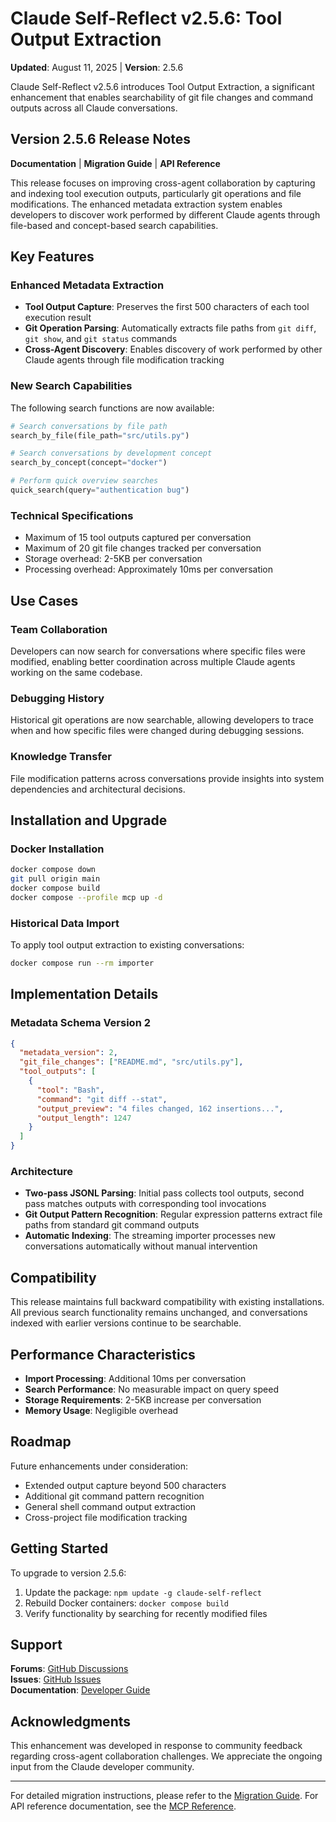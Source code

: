 # Claude Self-Reflect v2.5.6: Tool Output Extraction

**Updated**: August 11, 2025 | **Version**: 2.5.6

Claude Self-Reflect v2.5.6 introduces Tool Output Extraction, a significant enhancement that enables searchability of git file changes and command outputs across all Claude conversations.

## Version 2.5.6 Release Notes

**Documentation** | **Migration Guide** | **API Reference**

This release focuses on improving cross-agent collaboration by capturing and indexing tool execution outputs, particularly git operations and file modifications. The enhanced metadata extraction system enables developers to discover work performed by different Claude agents through file-based and concept-based search capabilities.

## Key Features

### Enhanced Metadata Extraction
- **Tool Output Capture**: Preserves the first 500 characters of each tool execution result
- **Git Operation Parsing**: Automatically extracts file paths from `git diff`, `git show`, and `git status` commands
- **Cross-Agent Discovery**: Enables discovery of work performed by other Claude agents through file modification tracking

### New Search Capabilities

The following search functions are now available:

```python
# Search conversations by file path
search_by_file(file_path="src/utils.py")

# Search conversations by development concept
search_by_concept(concept="docker")

# Perform quick overview searches
quick_search(query="authentication bug")
```

### Technical Specifications
- Maximum of 15 tool outputs captured per conversation
- Maximum of 20 git file changes tracked per conversation
- Storage overhead: 2-5KB per conversation
- Processing overhead: Approximately 10ms per conversation

## Use Cases

### Team Collaboration
Developers can now search for conversations where specific files were modified, enabling better coordination across multiple Claude agents working on the same codebase.

### Debugging History
Historical git operations are now searchable, allowing developers to trace when and how specific files were changed during debugging sessions.

### Knowledge Transfer
File modification patterns across conversations provide insights into system dependencies and architectural decisions.

## Installation and Upgrade

### Docker Installation
```bash
docker compose down
git pull origin main
docker compose build
docker compose --profile mcp up -d
```

### Historical Data Import
To apply tool output extraction to existing conversations:
```bash
docker compose run --rm importer
```

## Implementation Details

### Metadata Schema Version 2
```json
{
  "metadata_version": 2,
  "git_file_changes": ["README.md", "src/utils.py"],
  "tool_outputs": [
    {
      "tool": "Bash",
      "command": "git diff --stat",
      "output_preview": "4 files changed, 162 insertions...",
      "output_length": 1247
    }
  ]
}
```

### Architecture
- **Two-pass JSONL Parsing**: Initial pass collects tool outputs, second pass matches outputs with corresponding tool invocations
- **Git Output Pattern Recognition**: Regular expression patterns extract file paths from standard git command outputs
- **Automatic Indexing**: The streaming importer processes new conversations automatically without manual intervention

## Compatibility

This release maintains full backward compatibility with existing installations. All previous search functionality remains unchanged, and conversations indexed with earlier versions continue to be searchable.

## Performance Characteristics

- **Import Processing**: Additional 10ms per conversation
- **Search Performance**: No measurable impact on query speed
- **Storage Requirements**: 2-5KB increase per conversation
- **Memory Usage**: Negligible overhead

## Roadmap

Future enhancements under consideration:
- Extended output capture beyond 500 characters
- Additional git command pattern recognition
- General shell command output extraction
- Cross-project file modification tracking

## Getting Started

To upgrade to version 2.5.6:

1. Update the package: `npm update -g claude-self-reflect`
2. Rebuild Docker containers: `docker compose build`
3. Verify functionality by searching for recently modified files

## Support

**Forums**: [GitHub Discussions](https://github.com/ramakay/claude-self-reflect/discussions)  
**Issues**: [GitHub Issues](https://github.com/ramakay/claude-self-reflect/issues)  
**Documentation**: [Developer Guide](https://github.com/ramakay/claude-self-reflect#readme)

## Acknowledgments

This enhancement was developed in response to community feedback regarding cross-agent collaboration challenges. We appreciate the ongoing input from the Claude developer community.

---

For detailed migration instructions, please refer to the [Migration Guide](../migration/v2.5.6-upgrade-guide.md). For API reference documentation, see the [MCP Reference](../development/MCP_REFERENCE.md).
